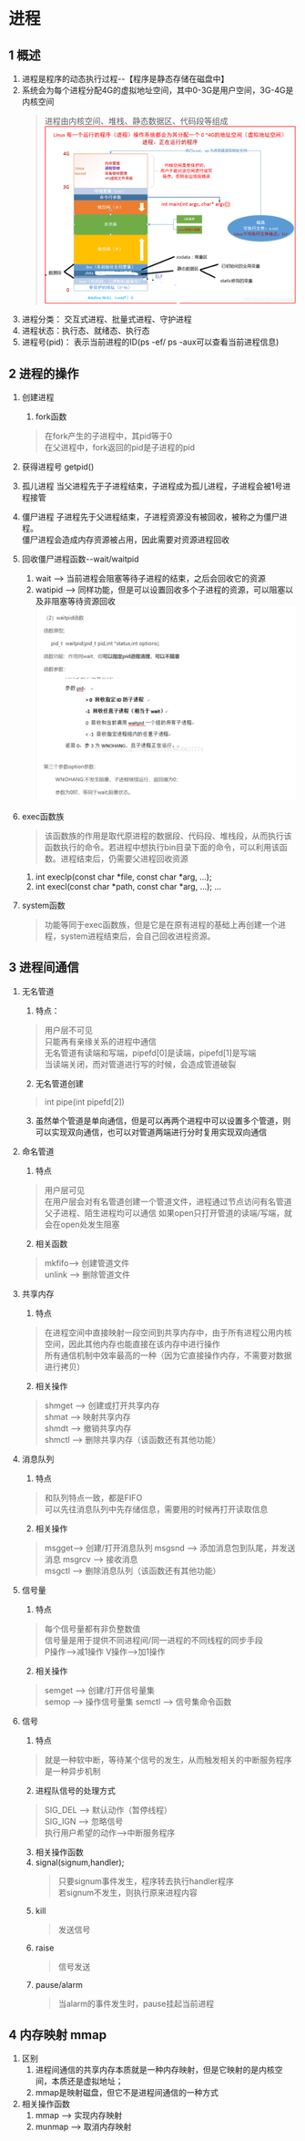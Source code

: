 <!--
 * @Description: In User Settings Edit
 * @Author: your name
 * @Date: 2019-09-15 22:58:56
 * @LastEditTime: 2019-10-22 09:51:14
 * @LastEditors: Please set LastEditors
 -->
# 进程
## 1 概述
1. 进程是程序的动态执行过程--【程序是静态存储在磁盘中】
2. 系统会为每个进程分配4G的虚拟地址空间，其中0-3G是用户空间，3G-4G是内核空间
   > 进程由内核空间、堆栈、静态数据区、代码段等组成
   ![进程的组成](https://github.com/TimChanCHN/pictures/raw/master/Linux/%E8%BF%9B%E7%A8%8B%E7%BB%93%E6%9E%84.png)
3. 进程分类： 交互式进程、批量式进程、守护进程
4. 进程状态：执行态、就绪态、执行态
5. 进程号(pid)： 表示当前进程的ID(ps -ef/ ps -aux可以查看当前进程信息)

## 2 进程的操作
1. 创建进程
   1. fork函数
    > 在fork产生的子进程中，其pid等于0  
    > 在父进程中，fork返回的pid是子进程的pid  
2. 获得进程号
   getpid()

3. 孤儿进程
   当父进程先于子进程结束，子进程成为孤儿进程，子进程会被1号进程接管

4. 僵尸进程
   子进程先于父进程结束，子进程资源没有被回收，被称之为僵尸进程。  
   僵尸进程会造成内存资源被占用，因此需要对资源进程回收

5. 回收僵尸进程函数--wait/waitpid
   1. wait --> 当前进程会阻塞等待子进程的结束，之后会回收它的资源
   2. watipid --> 同样功能，但是可以设置回收多个子进程的资源，可以阻塞以及非阻塞等待资源回收  
    ![waitpid参数设置](https://github.com/TimChanCHN/pictures/raw/master/Linux/waitpid.png)

6. exec函数族
   > 该函数族的作用是取代原进程的数据段、代码段、堆栈段，从而执行该函数执行的命令。若进程中想执行bin目录下面的命令，可以利用该函数。进程结束后，仍需要父进程回收资源
   1. int execlp(const char *file, const char *arg, ...);
   2. int execl(const char *path, const char *arg, ...);
   ...

7. system函数
   > 功能等同于exec函数族，但是它是在原有进程的基础上再创建一个进程，system进程结束后，会自己回收进程资源。

## 3 进程间通信
1. 无名管道
   1. 特点：
     > 用户层不可见  
     > 只能再有亲缘关系的进程中通信  
     > 无名管道有读端和写端，pipefd[0]是读端，pipefd[1]是写端  
     > 当读端关闭，而对管道进行写的时候，会造成管道破裂  
    2. 无名管道创建  
     > int pipe(int pipefd[2])

    3. 虽然单个管道是单向通信，但是可以再两个进程中可以设置多个管道，则可以实现双向通信，也可以对管道两端进行分时复用实现双向通信
   
2. 命名管道
   1. 特点
     > 用户层可见  
     > 在用户层会对有名管道创建一个管道文件，进程通过节点访问有名管道
     > 父子进程、陌生进程均可以通信
     > 如果open只打开管道的读端/写端，就会在open处发生阻塞  
    2. 相关函数
    > mkfifo--> 创建管道文件  
    > unlink --> 删除管道文件 

3. 共享内存
   1. 特点
    > 在进程空间中直接映射一段空间到共享内存中，由于所有进程公用内核空间，因此其他内存也能直接在该内存中进行操作  
    > 所有通信机制中效率最高的一种（因为它直接操作内存，不需要对数据进行拷贝）  
    2. 相关操作
    > shmget --> 创建或打开共享内存  
    > shmat --> 映射共享内存  
    > shmdt --> 撤销共享内存  
    > shmctl --> 删除共享内存（该函数还有其他功能）

4. 消息队列
   1. 特点
    > 和队列特点一致，都是FIFO  
    > 可以先往消息队列中先存储信息，需要用的时候再打开读取信息  
   2. 相关操作
    > msgget--> 创建/打开消息队列
    > msgsnd --> 添加消息包到队尾，并发送消息
    > msgrcv --> 接收消息  
    > msgctl --> 删除消息队列（该函数还有其他功能）

5. 信号量
   1. 特点
    > 每个信号量都有非负整数值  
    > 信号量是用于提供不同进程间/同一进程的不同线程的同步手段  
    > P操作-->减1操作    V操作-->加1操作  
    2. 相关操作
    > semget --> 创建/打开信号量集  
    > semop --> 操作信号量集
    > semctl --> 信号集命令函数

6. 信号
   1. 特点
    > 就是一种软中断，等待某个信号的发生，从而触发相关的中断服务程序  
    > 是一种异步机制  
   2. 进程队信号的处理方式
    > SIG_DEL   -->     默认动作（暂停线程）  
    > SIG_IGN   -->     忽略信号  
    > 执行用户希望的动作-->中断服务程序

   3. 相关操作函数  
    1. signal(signum,handler);
        > 只要signum事件发生，程序转去执行handler程序  
        > 若signum不发生，则执行原来进程内容  
    2. kill 
        > 发送信号
    3. raise
        > 信号发送
    4. pause/alarm
        > 当alarm的事件发生时，pause挂起当前进程

## 4 内存映射 mmap
1. 区别
   1. 进程间通信的共享内存本质就是一种内存映射，但是它映射的是内核空间，本质还是虚拟地址；
   2. mmap是映射磁盘，但它不是进程间通信的一种方式
2. 相关操作函数
   1. mmap --> 实现内存映射
   2. munmap --> 取消内存映射
